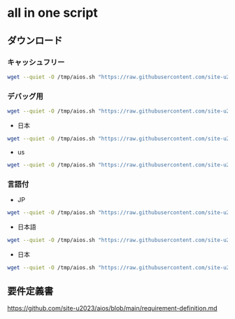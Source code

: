 # all in one script

## ダウンロード

### キャッシュフリー
```sh
wget --quiet -O /tmp/aios.sh "https://raw.githubusercontent.com/site-u2023/aios/main/aios.sh?cache_bust=$(date +%s)"; sh /tmp/aios.sh
```

### デバッグ用

```sh
wget --quiet -O /tmp/aios.sh "https://raw.githubusercontent.com/site-u2023/aios/main/aios.sh?cache_bust=$(date +%s)"; sh /tmp/aios.sh -d
```

- 日本
```sh
wget --quiet -O /tmp/aios.sh "https://raw.githubusercontent.com/site-u2023/aios/main/aios.sh?cache_bust=$(date +%s)"; sh /tmp/aios.sh -d 日本
```

- us
```sh
wget --quiet -O /tmp/aios.sh "https://raw.githubusercontent.com/site-u2023/aios/main/aios.sh?cache_bust=$(date +%s)"; sh /tmp/aios.sh -d us
```

### 言語付

- JP
```sh
wget --quiet -O /tmp/aios.sh "https://raw.githubusercontent.com/site-u2023/aios/main/aios.sh?cache_bust=$(date +%s)"; sh /tmp/aios.sh JP
```

- 日本語
```sh
wget --quiet -O /tmp/aios.sh "https://raw.githubusercontent.com/site-u2023/aios/main/aios.sh?cache_bust=$(date +%s)"; sh /tmp/aios.sh 日本語
```

- 日本
```sh
wget --quiet -O /tmp/aios.sh "https://raw.githubusercontent.com/site-u2023/aios/main/aios.sh?cache_bust=$(date +%s)"; sh /tmp/aios.sh 日本
```

## 要件定義書

https://github.com/site-u2023/aios/blob/main/requirement-definition.md
